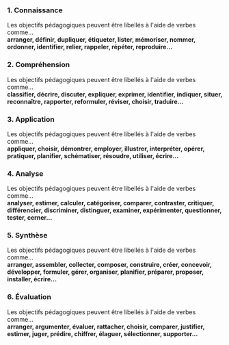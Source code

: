 ### 1. Connaissance

Les objectifs pédagogiques peuvent être libellés à l'aide de verbes comme...   
**arranger, définir, dupliquer, étiqueter, lister, mémoriser, nommer, ordonner, identifier, relier, rappeler, répéter, reproduire...**


### 2. Compréhension

Les objectifs pédagogiques peuvent être libellés à l'aide de verbes comme...   
**classifier, décrire, discuter, expliquer, exprimer, identifier, indiquer, situer, reconnaître, rapporter, reformuler, réviser, choisir, traduire...**


### 3. Application

Les objectifs pédagogiques peuvent être libellés à l'aide de verbes comme...   
**appliquer, choisir, démontrer, employer, illustrer, interpréter, opérer, pratiquer, planifier, schématiser, résoudre, utiliser, écrire...**


### 4. Analyse

Les objectifs pédagogiques peuvent être libellés à l'aide de verbes comme...   
**analyser, estimer, calculer, catégoriser, comparer, contraster, critiquer, différencier, discriminer, distinguer, examiner, expérimenter, questionner, tester, cerner...**


### 5. Synthèse

Les objectifs pédagogiques peuvent être libellés à l'aide de verbes comme...   
**arranger, assembler, collecter, composer, construire, créer, concevoir, développer, formuler, gérer, organiser, planifier, préparer, proposer, installer, écrire...**


### 6. Évaluation

Les objectifs pédagogiques peuvent être libellés à l'aide de verbes comme...   
**arranger, argumenter, évaluer, rattacher, choisir, comparer, justifier, estimer, juger, prédire, chiffrer, élaguer, sélectionner, supporter...**
